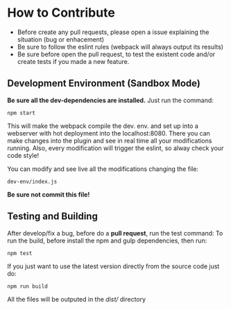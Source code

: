 # How to Contribute
- Before create any pull requests, please open a issue explaining the situation (bug or enhacement)
- Be sure to follow the eslint rules (webpack will always output its results)
- Be sure before open the pull request, to test the existent code and/or create tests if you made a new feature.

## Development Environment (Sandbox Mode)
**Be sure all the dev-dependencies are installed.**
Just run the command:
```
npm start
```

This will make the webpack compile the dev. env. and set up into a
webserver with hot deployment into the localhost:8080. There you can make
changes into the plugin and see in real time all your modifications running.
Also, every modification will trigger the eslint, so alway check your code style!

You can modify and see live all the modifications changing the file:
```
dev-env/index.js
```
**Be sure not commit this file!**

## Testing and Building
After develop/fix a bug, before do a **pull request**, run the test command:
To run the build, before install the npm and gulp dependencies, then run:
```
npm test
```

If you just want to use the latest version directly from the source code just do:
```
npm run build
```
All the files will be outputed in the *dist/* directory
